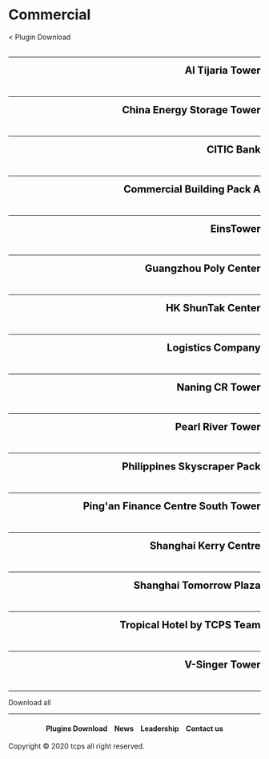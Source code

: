 <style>
h1 {text-align: center;}
h2 {text-align: left;}
h4 {text-align: center;}
h3 {text-align: left;}
p {text-align: center;}
a:link { text-decoration: none;}
a:active { text-decoration: none}
a:hover { text-decoration: none;}
a:visited { text-decoration: none;}
</style>
<style type="text/css">
  #left{
        text-align:left;
  }
  #right{
        text-align:right;
  }
  #title{
        font-size:20px;
        text-align:right;
        font-weight:bold;
  }
  #des{
        font-size:12.5px;
        text-align:right;
  }
</style>
<h1><div id="left">Commercial</div></h1>
<div id="left"><a href="/plugins/download">< Plugin Download</a></div>
<div>&nbsp;</div>
<hr>
<div style="height: 50px">
<div id="title"><a href="/plugins/Al Tijaria Tower by TCPS Team.zip" style="color:black;">Al Tijaria Tower</a></div>
</div>
<hr>
<div style="height: 50px">
<div id="title"><a href="/plugins/China Energy Storage Tower by TCPS Team.zip" style="color:black;">China Energy Storage Tower</a></div>
</div>
<hr>
<div style="height: 50px">
<div id="title"><a href="/plugins/CITIC Bank by TCPS Team.zip" style="color:black;">CITIC Bank</a></div>
</div>
<hr>
<div style="height: 50px">
<div id="title"><a href="/plugins/Commercial Building A.zip" style="color:black;">Commercial Building Pack A</a></div>
</div>
<hr>
<div style="height: 50px">
<div id="title"><a href="/plugins/EinsTower by TCPS Team.zip" style="color:black;">EinsTower</a></div>
</div>
<hr>
<div style="height: 50px">
<div id="title"><a href="/plugins/Guangzhou Poly Center by TCPS Team.zip" style="color:black;">Guangzhou Poly Center</a></div>
</div>
<hr>
<div style="height: 50px">
<div id="title"><a href="/plugins/HK ShunTak Center by TCPS Team.zip" style="color:black;">HK ShunTak Center</a></div>
</div>
<hr>
<div style="height: 50px">
<div id="title"><a href="/plugins/Logistics Company by TCPS Team.zip" style="color:black;">Logistics Company</a></div>
</div>
<hr>
<div style="height: 50px">
<div id="title"><a href="/plugins/Naning CR Tower by TCPS Team.zip" style="color:black;">Naning CR Tower</a></div>
</div>
<hr>
<div style="height: 50px">
<div id="title"><a href="/plugins/Pearl River Tower by TCPS Team.zip" style="color:black;">Pearl River Tower</a></div>
</div>
<hr>
<div style="height: 50px">
<div id="title"><a href="/plugins/Philippines Skyscraper Pack by TCPS Team.zip" style="color:black;">Philippines Skyscraper Pack</a></div>
</div>
<hr>
<div style="height: 50px">
<div id="title"><a href="/plugins/Ping'an Finance Centre South Tower by TCPS Team.zip" style="color:black;">Ping'an Finance Centre South Tower</a></div>
</div>
<hr>
<div style="height: 50px">
<div id="title"><a href="/plugins/Shanghai Kerry Centre by TCPS Team.zip" style="color:black;">Shanghai Kerry Centre</a></div>
</div>
<hr>
<div style="height: 50px">
<div id="title"><a href="/plugins/Shanghai Tomorrow Plaza by TCPS Team.zip" style="color:black;">Shanghai Tomorrow Plaza</a></div>
</div>
<hr>
<div style="height: 50px">
<div id="title"><a href="/plugins/Tropical Hotel by TCPS Team.zip" style="color:black;">Tropical Hotel by TCPS Team</a></div>
</div>
<hr>
<div style="height: 50px">
<div id="title"><a href="/plugins/V-Singer Tower by TCPS Team.zip" style="color:black;">V-Singer Tower</a></div>
</div>
<hr>
<a href="https://ttcps.github.io/plugins/tcps_all-commercial-plugins_20200802.zip" style="text-align: center;">Download all</a>
<hr>
<h4><a href="/plugins/download">Plugins Download</a>&emsp;<a href="/news">News</a>&emsp;<a href="/leadership">Leadership</a>&emsp;<a href="/contact">Contact us</a></h4>
Copyright © 2020 tcps all right reserved.
